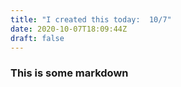 ```yaml
---
title: "I created this today:  10/7"
date: 2020-10-07T18:09:44Z
draft: false
---
```


### This is some markdown

